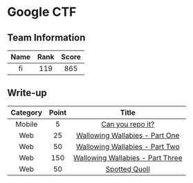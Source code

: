 # Google CTF

## Team Information
| Name  | Rank  | Score |
| :---: | :---: | :---: |
| fi    | 119   | 865   |

## Write-up
| Category | Point | Title                                              |
| :-:      | :-:   | :-:                                                |
| Mobile   | 5     | [Can you repo it?](./mobile-Can_you_repo_it%3F.md) |
| Web      | 25    | [Wallowing Wallabies - Part One](#)                |
| Web      | 50    | [Wallowing Wallabies - Part Two](#)                |
| Web      | 150   | [Wallowing Wallabies - Part Three](#)              |
| Web      | 50    | [Spotted Quoll](./web-Spotted_Quoll.md)            |

